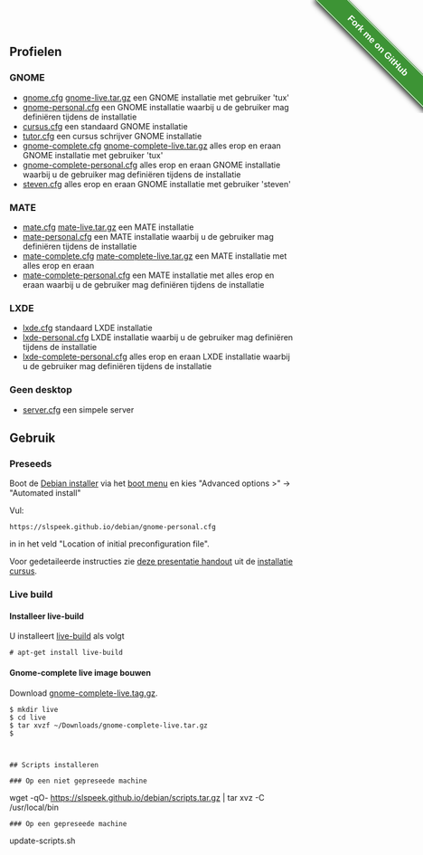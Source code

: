 <style>#forkongithub a{background:#3d9435;color:#fff;text-decoration:none;font-family:arial,sans-serif;text-align:center;font-weight:bold;padding:5px 40px;font-size:1rem;line-height:2rem;position:relative;transition:0.5s;}#forkongithub a:hover{background:#34d126;color:#fff;}#forkongithub a::before,#forkongithub a::after{content:"";width:100%;display:block;position:absolute;top:1px;left:0;height:1px;background:#fff;}#forkongithub a::after{bottom:1px;top:auto;}@media screen and (min-width:800px){#forkongithub{position:fixed;display:block;top:0;right:0;width:200px;overflow:hidden;height:200px;z-index:9999;}#forkongithub a{width:200px;position:absolute;top:60px;right:-60px;transform:rotate(45deg);-webkit-transform:rotate(45deg);-ms-transform:rotate(45deg);-moz-transform:rotate(45deg);-o-transform:rotate(45deg);box-shadow:4px 4px 10px rgba(0,0,0,0.8);}}</style><span id="forkongithub"><a href="https://github.com/slspeek/debian">Fork me on GitHub</a></span>

## Profielen

### GNOME
- [gnome.cfg](gnome.cfg) [gnome-live.tar.gz](gnome-live.tar.gz) een GNOME installatie met gebruiker 'tux'
- [gnome-personal.cfg](gnome-personal.cfg) een GNOME installatie waarbij u de gebruiker mag definiëren tijdens de installatie
- [cursus.cfg](cursus.cfg) een standaard GNOME installatie
- [tutor.cfg](tutor.cfg) een cursus schrijver GNOME installatie
- [gnome-complete.cfg](gnome-complete.cfg) [gnome-complete-live.tar.gz](gnome-complete-live.tar.gz) alles erop en eraan GNOME installatie met gebruiker 'tux'
- [gnome-complete-personal.cfg](gnome-complete-personal.cfg) alles erop en eraan GNOME installatie waarbij u de gebruiker mag definiëren tijdens de installatie
- [steven.cfg](steven.cfg) alles erop en eraan GNOME installatie met gebruiker 'steven'

### MATE
- [mate.cfg](mate.cfg) [mate-live.tar.gz](mate-live.tar.gz) een MATE installatie
- [mate-personal.cfg](mate-personal.cfg) een MATE installatie waarbij u de gebruiker mag definiëren tijdens de installatie
- [mate-complete.cfg](mate-complete.cfg) [mate-complete-live.tar.gz](mate-complete-live.tar.gz) een MATE installatie met alles erop en eraan
- [mate-complete-personal.cfg](mate-complete-personal.cfg) een MATE installatie met alles erop en eraan waarbij u de gebruiker mag definiëren tijdens de installatie

### LXDE
- [lxde.cfg](lxde.cfg) standaard LXDE installatie 
- [lxde-personal.cfg](lxde-personal.cfg) LXDE installatie waarbij u de gebruiker mag definiëren tijdens de installatie
- [lxde-complete-personal.cfg](lxde-complete-personal.cfg) alles erop en eraan LXDE installatie waarbij u de gebruiker mag definiëren tijdens de installatie

### Geen desktop
- [server.cfg](server.cfg) een simpele server

## Gebruik

### Preseeds
Boot de [Debian installer](https://cdimage.debian.org/debian-cd/current/amd64/iso-dvd/) via het [boot menu](https://www.boot-disk.com/quest_bootmenu.htm) en kies "Advanced options >" -> "Automated install"

Vul:

```
https://slspeek.github.io/debian/gnome-personal.cfg
```

in in het veld "Location of initial preconfiguration file".

Voor gedetaileerde instructies zie [deze presentatie handout](https://github.com/slspeek/installatie-cursus/releases/latest/download/installatie-handout.pdf) uit de [installatie cursus](https://github.com/slspeek/installatie-cursus).

### Live build

#### Installeer live-build
U installeert [live-build](https://live-team.pages.debian.net/live-manual/html/live-manual.en.html) als volgt
```
# apt-get install live-build
```
#### Gnome-complete live image bouwen
Download [gnome-complete-live.tag.gz](gnome-complete-live.tar.gz).

```
$ mkdir live
$ cd live
$ tar xvzf ~/Downloads/gnome-complete-live.tar.gz
$ 



## Scripts installeren

### Op een niet gepreseede machine
```
wget -qO- https://slspeek.github.io/debian/scripts.tar.gz | tar xvz -C /usr/local/bin

```
### Op een gepreseede machine
```
update-scripts.sh
```




